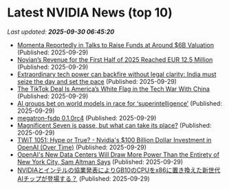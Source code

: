 # Latest NVIDIA News (top 10)
_Last updated: **2025-09-30 06:45:20**_

- [Momenta Reportedly in Talks to Raise Funds at Around $6B Valuation](http://technode.com/2025/09/29/momenta-reportedly-in-talks-to-raise-funds-at-around-6b-valuation/) (Published: 2025-09-29)
- [Novian’s Revenue for the First Half of 2025 Reached EUR 12.5 Million](https://www.globenewswire.com/news-release/2025/09/29/3157440/0/en/Novian-s-Revenue-for-the-First-Half-of-2025-Reached-EUR-12-5-Million.html) (Published: 2025-09-29)
- [Extraordinary tech power can backfire without legal clarity: India must seize the day and set the pace](https://www.livemint.com/opinion/online-views/nvidia-ai-chips-market-cap-agi-legal-india-startups-digital-economy-microsoft-world-economic-forum-bletchley-declaration-11758894071273.html) (Published: 2025-09-29)
- [The TikTok Deal Is America’s White Flag in the Tech War With China](http://foreignpolicy.com/2025/09/29/tik-tok-deal-tech-war-china/) (Published: 2025-09-29)
- [AI groups bet on world models in race for ‘superintelligence’](https://biztoc.com/x/e3585fa964fbc790) (Published: 2025-09-29)
- [megatron-fsdp 0.1.0rc4](https://pypi.org/project/megatron-fsdp/0.1.0rc4/) (Published: 2025-09-29)
- [Magnificent Seven is passe, but what can take its place?](https://www.japantimes.co.jp/business/2025/09/29/tech/magnificent-7-ai-stocks/) (Published: 2025-09-29)
- [TWiT 1051: Hype or True? - Nvidia's $100 Billion Dollar Investment in OpenAI (Over Time)](https://twit.tv/shows/this-week-in-tech/episodes/1051) (Published: 2025-09-29)
- [OpenAI's New Data Centers Will Draw More Power Than the Entirety of New York City, Sam Altman Says](https://biztoc.com/x/14ed727e4a6c776e) (Published: 2025-09-29)
- [NVIDIAとインテルの協業発表によりGB10のCPUをx86に置き換えた新世代AIチップが登場する？](https://weekly.ascii.jp/elem/000/004/321/4321622/) (Published: 2025-09-29)
